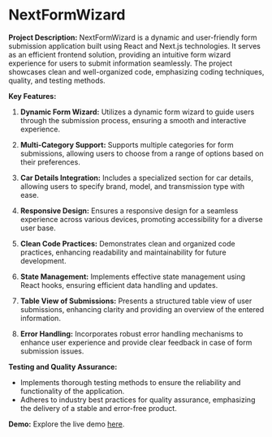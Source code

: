# NextFormWizard

**Project Description:**
NextFormWizard is a dynamic and user-friendly form submission application built using React and Next.js technologies. It serves as an efficient frontend solution, providing an intuitive form wizard experience for users to submit information seamlessly. The project showcases clean and well-organized code, emphasizing coding techniques, quality, and testing methods.

**Key Features:**
1. **Dynamic Form Wizard:** Utilizes a dynamic form wizard to guide users through the submission process, ensuring a smooth and interactive experience.

2. **Multi-Category Support:** Supports multiple categories for form submissions, allowing users to choose from a range of options based on their preferences.

3. **Car Details Integration:** Includes a specialized section for car details, allowing users to specify brand, model, and transmission type with ease.

4. **Responsive Design:** Ensures a responsive design for a seamless experience across various devices, promoting accessibility for a diverse user base.

5. **Clean Code Practices:** Demonstrates clean and organized code practices, enhancing readability and maintainability for future development.

6. **State Management:** Implements effective state management using React hooks, ensuring efficient data handling and updates.

7. **Table View of Submissions:** Presents a structured table view of user submissions, enhancing clarity and providing an overview of the entered information.

8. **Error Handling:** Incorporates robust error handling mechanisms to enhance user experience and provide clear feedback in case of form submission issues.

**Testing and Quality Assurance:**
- Implements thorough testing methods to ensure the reliability and functionality of the application.
- Adheres to industry best practices for quality assurance, emphasizing the delivery of a stable and error-free product.

**Demo:**
Explore the live demo [here](https://mazaady-portal-frontend-task-react-next-1.vercel.app/).
